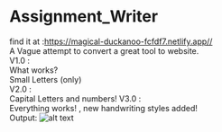 # Assignment_Writer
find it at :https://magical-duckanoo-fcfdf7.netlify.app//<br />
A Vague attempt to convert a great tool to website.<br />
V1.0 :<br />
 What works? <br />
  Small Letters (only)<br />
V2.0 :<br />
Capital Letters and numbers!
V3.0 : <br />
Everything works! , new handwriting styles added!
<br />
Output:
![alt text](https://github.com/SaiTeja69/Assignment_Writer/blob/master/output.jpg)

